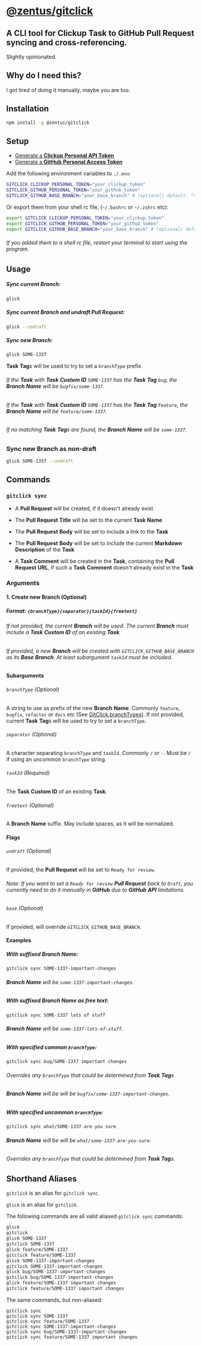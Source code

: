 # [@zentus/gitclick](https://github.com/zentus/gitclick)
## A CLI tool for **Clickup** **Task** to **GitHub** **Pull Request** syncing and cross-referencing.

Slightly opinionated.

## Why do I need this?
I got tired of doing it manually, maybe you are too.

## Installation
```bash
npm install -g @zentus/gitclick
```

## Setup
- [Generate a **Clickup** **Personal API Token**](https://clickup.com/api/developer-portal/authentication#generate-your-personal-api-token)
- [Generate a **GitHub** **Personal Access Token**](https://github.com/settings/tokens)

Add the following environment variables to `./.env`:
```bash
GITCLICK_CLICKUP_PERSONAL_TOKEN="your_clickup_token"
GITCLICK_GITHUB_PERSONAL_TOKEN="your_github_token"
GITCLICK_GITHUB_BASE_BRANCH="your_base_branch" # (optional) default: "main"
```

Or export them from your shell rc file, (`~/.bashrc` or `~/.zshrc` etc):
```bash
export GITCLICK_CLICKUP_PERSONAL_TOKEN="your_clickup_token"
export GITCLICK_GITHUB_PERSONAL_TOKEN="your_github_token"
export GITCLICK_GITHUB_BASE_BRANCH="your_base_branch" # (optional) default: "main"
```

###### If you added them to a shell rc file, restart your terminal to start using the program.

## Usage
##### Sync current **Branch**:  
```bash
glick
```

##### Sync current **Branch** and undraft **Pull Request**:
```bash
glick --undraft
```

##### Sync new **Branch**:
```bash
glick SOME-1337
```
**Task** **Tag**s will be used to try to set a `branchType` prefix.
  
###### If the **Task** with **Task** **Custom ID** `SOME-1337` has the **Task** **Tag** `bug`, the **Branch** **Name** will be `bugfix/some-1337`.
  
###### If the **Task** with **Task** **Custom ID** `SOME-1337` has the **Task** **Tag** `Feature`, the **Branch** **Name** will be `feature/some-1337`.

###### If no matching **Task** **Tag**s are found, the **Branch** **Name** will be `some-1337`.  

### Sync new **Branch** as non-draft
```bash
glick SOME-1337 --undraft
```
  
## Commands
### `gitclick sync`
- A **Pull Request** will be created, if it doesn't already exist  
  
- The **Pull Request** **Title** will be set to the current **Task** **Name**  
  
- The **Pull Request** **Body** will be set to include a link to the **Task**  
  
- The **Pull Request** **Body** will be set to include the current **Markdown Description** of the **Task**  
    
- A **Task** **Comment** will be created in the **Task**, containing the **Pull Request** **URL**, if such a **Task** **Comment** doesn't already exist in the **Task**  
  
### Arguments
#### 1. Create new **Branch** (Optional)
##### Format: `{branchType}{separator}{taskId}{freetext}`  
  
###### If not provided, the current **Branch** will be used. The current **Branch** must include a **Task** **Custom ID** of an existing **Task**.
  
###### If provided, a new **Branch** will be created with `GITCLICK_GITHUB_BASE_BRANCH` as its **Base** **Branch**. At least subargument `taskId` must be included.
  
#### Subarguments
  
###### `branchType` (Optional)  
  
A string to use as prefix of the new **Branch** **Name**. Commonly `feature`, `bugfix`, `refactor` or `docs` etc (See [GitClick.branchTypes](https://github.com/zentus/gitclick/blob/main/src/lib.js#L38)). If not provided, current **Task** **Tag**s will be used to try to set a `branchType`.
  
###### `separator` (Optional)  
  
A character separating `branchType` and `taskId`. Commonly `/` or `-`. Must be `/` if using an uncommon `branchType` string.
  
###### `taskId` (Required)  
  
The **Task** **Custom ID** of an existing **Task**.

###### `freetext` (Optional)  
  
A **Branch** **Name** suffix. May include spaces, as it will be normalized.
  
#### Flags
###### `undraft` (Optional)  
If provided, the **Pull Request** will be set to `Ready for review`.  

###### Note: If you want to set a `Ready for review` **Pull Request** back to `Draft`, you currently need to do it manually in **GitHub** due to **GitHub** **API** limitations.

###### `base` (Optional)
If provided, will override `GITCLICK_GITHUB_BASE_BRANCH`.

#### Examples

##### With suffixed **Branch** **Name**:
```bash
gitclick sync SOME-1337-important-changes
```
###### **Branch** **Name** will be `some-1337-important-changes`.

##### With suffixed **Branch** **Name** as free text:
```bash
gitclick sync SOME-1337 lots of stuff
```
###### **Branch** **Name** will be `some-1337-lots-of-stuff`.

##### With specified common `branchType`:
```bash
gitclick sync bug/SOME-1337 important changes
```
###### Overrides any `branchType` that could be determined from **Task** **Tag**s
###### **Branch** **Name** will be will be `bugfix/some-1337-important-changes`.

##### With specified uncommon `branchType`:
```bash
gitclick sync what/SOME-1337 are you sure
```
###### **Branch** **Name** will be will be `what/some-1337-are-you-sure`.
###### Overrides any `branchType` that could be determined from **Task Tag**s.

## Shorthand Aliases
`gitclick` is an alias for `gitclick sync`.  
  
`glick` is an alias for `gitclick`.  
  
The following commands are all valid aliased `gitclick sync` commands:
```bash
glick
gitclick
glick SOME-1337
gitclick SOME-1337
glick feature/SOME-1337
gitclick feature/SOME-1337
glick SOME-1337-important-changes
gitclick SOME-1337-important-changes
glick bug/SOME-1337-important-changes
gitclick bug/SOME-1337-important-changes
glick feature/SOME-1337 important changes
gitclick feature/SOME-1337 important changes
```

The same commands, but non-aliased:
```
gitclick sync
gitclick sync SOME-1337
gitclick sync feature/SOME-1337
gitclick sync SOME-1337-important-changes
gitclick sync bug/SOME-1337-important-changes
gitclick sync feature/SOME-1337 important changes
```
